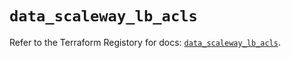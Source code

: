 # `data_scaleway_lb_acls`

Refer to the Terraform Registory for docs: [`data_scaleway_lb_acls`](https://www.terraform.io/docs/providers/scaleway/d/lb_acls).

